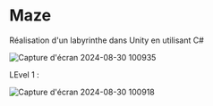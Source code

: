 # Maze

Réalisation d'un labyrinthe dans Unity en utilisant C#

![Capture d'écran 2024-08-30 100935](https://github.com/user-attachments/assets/4785b2ea-2eca-4052-aaf6-59bc539e611d)

LEvel 1 : 

![Capture d'écran 2024-08-30 100918](https://github.com/user-attachments/assets/4adcc56f-df5c-4d78-92ba-e2da139244f5)

